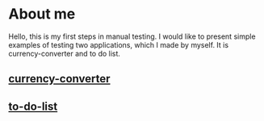 # About me
Hello, this is my first steps in manual testing. I would like to present simple examples of testing two applications, which I made by myself. It is currency-converter and to do list.
## [currency-converter](https://joannaszlaska.github.io/currency-converter/)
## [to-do-list](https://joannaszlaska.github.io/to-do-list/)
